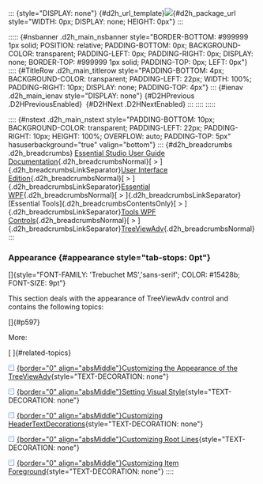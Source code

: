 ::: {style="DISPLAY: none"}
[](ms-xhelp:///?Id=d2h_url_template){#d2h_url_template}![](!package_url!){#d2h_package_url style="WIDTH: 0px; DISPLAY: none; HEIGHT: 0px"}
:::

::::: {#nsbanner .d2h_main_nsbanner style="BORDER-BOTTOM: #999999 1px solid; POSITION: relative; PADDING-BOTTOM: 0px; BACKGROUND-COLOR: transparent; PADDING-LEFT: 0px; PADDING-RIGHT: 0px; DISPLAY: none; BORDER-TOP: #999999 1px solid; PADDING-TOP: 0px; LEFT: 0px"}
:::: {#TitleRow .d2h_main_titlerow style="PADDING-BOTTOM: 4px; BACKGROUND-COLOR: transparent; PADDING-LEFT: 22px; WIDTH: 100%; PADDING-RIGHT: 10px; DISPLAY: none; PADDING-TOP: 4px"}
::: {#ienav .d2h_main_ienav style="DISPLAY: none"}
[](ms-xhelp:///?Id=ee803cad-ef70-4484-9e75-93daed5b6d7a){#D2HPrevious .D2HPreviousEnabled}  [](ms-xhelp:///?Id=5981d56b-b00c-4353-996c-f24d68d94e19){#D2HNext .D2HNextEnabled}
:::
::::
:::::

:::: {#nstext .d2h_main_nstext style="PADDING-BOTTOM: 10px; BACKGROUND-COLOR: transparent; PADDING-LEFT: 22px; PADDING-RIGHT: 10px; HEIGHT: 100%; OVERFLOW: auto; PADDING-TOP: 5px" hasuserbackground="true" valign="bottom"}
::: {#d2h_breadcrumbs .d2h_breadcrumbs}
[Essential Studio User Guide Documentation](ms-xhelp:///?Id=12457748-09e3-4d74-a240-8e049cedf030){.d2h_breadcrumbsNormal}[ \> ]{.d2h_breadcrumbsLinkSeparator}[User Interface Edition](ms-xhelp:///?Id=c29296b7-531c-413b-a0ec-488ca1f7f669){.d2h_breadcrumbsNormal}[ \> ]{.d2h_breadcrumbsLinkSeparator}[Essential WPF](ms-xhelp:///?Id=7f4f82c5-151c-4262-94d0-75c4626c77bc){.d2h_breadcrumbsNormal}[ \> ]{.d2h_breadcrumbsLinkSeparator}[Essential Tools]{.d2h_breadcrumbsContentsOnly}[ \> ]{.d2h_breadcrumbsLinkSeparator}[Tools WPF Controls](ms-xhelp:///?Id=2ea58a12-9426-4a63-96b4-89eb80232c2c){.d2h_breadcrumbsNormal}[ \> ]{.d2h_breadcrumbsLinkSeparator}[TreeViewAdv](ms-xhelp:///?Id=1fcb5d26-4e22-4843-b3d6-392994e12182){.d2h_breadcrumbsNormal}
:::

### Appearance {#appearance style="tab-stops: 0pt"}

[]{style="FONT-FAMILY: 'Trebuchet MS','sans-serif'; COLOR: #15428b; FONT-SIZE: 9pt"} 

This section deals with the appearance of TreeViewAdv control and contains the following topics:

[]{#p597} 

More:

[ ]{#related-topics}

[![](button.gif){border="0" align="absMiddle"}Customizing the Appearance of the TreeViewAdv](ms-xhelp:///?Id=f3fccf98-c097-4d1b-a75d-95cdfb6f601a){style="TEXT-DECORATION: none"}

[![](button.gif){border="0" align="absMiddle"}Setting Visual Style](ms-xhelp:///?Id=8823b000-161c-49ed-8757-7da451d2db31){style="TEXT-DECORATION: none"}

[![](button.gif){border="0" align="absMiddle"}Customizing HeaderTextDecorations](ms-xhelp:///?Id=f2fe9395-63ce-4850-bd28-7559610610b8){style="TEXT-DECORATION: none"}

[![](button.gif){border="0" align="absMiddle"}Customizing Root Lines](ms-xhelp:///?Id=d33e9e60-144b-4f10-9723-133f4de2512b){style="TEXT-DECORATION: none"}

[![](button.gif){border="0" align="absMiddle"}Customizing Item Foreground](ms-xhelp:///?Id=948fbd4d-a19a-401a-bb55-887113dcf462){style="TEXT-DECORATION: none"}
::::

